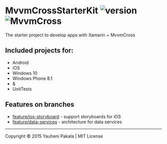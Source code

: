 # MvvmCrossStarterKit ![version](http://img.shields.io/badge/release-v2.0.0-brightgreen.svg?style=flat) ![MvvmCross](http://img.shields.io/badge/MvvmCross-v4.0.0-brightgreen.svg?style=flat)

The starter project to develop apps with Xamarin + MvvmCross


## Included projects for:
* Android
* iOS
* Windows 10
* Windows Phone 8.1
* &
* UnitTests

## Features on branches

- [feature/ios-storyboard](https://github.com/wcoder/MvvmCrossStarterKit/tree/feature/ios-storyboard) - support storyboards for iOS
- [feature/data-services](https://github.com/wcoder/MvvmCrossStarterKit/tree/feature/data-services) - architecture for data services



---
Copyright &copy; 2015 Yauheni Pakala | MIT License
